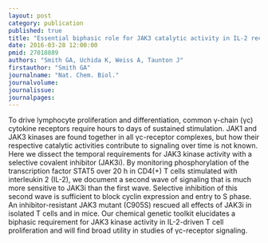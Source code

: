 ```yaml
---
layout: post
category: publication
published: true
title: "Essential biphasic role for JAK3 catalytic activity in IL-2 receptor signaling."
date: 2016-03-28 12:00:00
pmid: 27018889
authors: "Smith GA, Uchida K, Weiss A, Taunton J"
firstauthor: "Smith GA"
journalname: "Nat. Chem. Biol."
journalvolume: 
journalissue: 
journalpages: 
---
```


To drive lymphocyte proliferation and differentiation, common γ-chain (γc) cytokine receptors require hours to days of sustained stimulation. JAK1 and JAK3 kinases are found together in all γc-receptor complexes, but how their respective catalytic activities contribute to signaling over time is not known. Here we dissect the temporal requirements for JAK3 kinase activity with a selective covalent inhibitor (JAK3i). By monitoring phosphorylation of the transcription factor STAT5 over 20 h in CD4(+) T cells stimulated with interleukin 2 (IL-2), we document a second wave of signaling that is much more sensitive to JAK3i than the first wave. Selective inhibition of this second wave is sufficient to block cyclin expression and entry to S phase. An inhibitor-resistant JAK3 mutant (C905S) rescued all effects of JAK3i in isolated T cells and in mice. Our chemical genetic toolkit elucidates a biphasic requirement for JAK3 kinase activity in IL-2-driven T cell proliferation and will find broad utility in studies of γc-receptor signaling.

